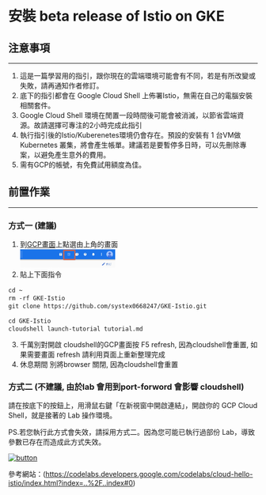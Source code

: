 # 安裝 beta release of Istio on GKE
## 注意事項
---
1. 這是一篇學習用的指引，跟你現在的雲端環境可能會有不同，若是有所改變或失敗，請再通知作者修訂。
2. 底下的指引都會在 Google Cloud Shell 上佈署Istio，無需在自己的電腦安裝相關套件。
3. Google Cloud Shell 環境在閒置一段時間後可能會被消滅，以節省雲端資源。故請選擇可專注的2小時完成此指引
4. 執行指引後的Istio/Kuberenetes環境仍會存在。預設的安裝有 1 台VM做 Kubernetes 叢集，將會產生帳單。建議若是要暫停多日時，可以先刪除專案，以避免產生意外的費用。
5. 需有GCP的帳號，有免費試用額度為佳。

## 前置作業
---
 
   ### 方式一  (建議)
   1. 到[GCP畫面](https://console.cloud.google.com/home/dashboard)上點選由上角的畫面 <br>
       <img src="imgs/shell.jpg" width = "40%" />
   2. 貼上下面指令
   
``` 
cd ~
rm -rf GKE-Istio
git clone https://github.com/systex0668247/GKE-Istio.git
```

```
cd GKE-Istio
cloudshell launch-tutorial tutorial.md
```
   3. 千萬別對開啟 cloudshell的GCP畫面按 F5 refresh, 因為cloudshell會重置, 如果需要畫面 refresh 請利用頁面上重新整理完成
   4. 休息期間 別將browser 關閉, 因為cloudshell會重置
   


### 方式二  (不建議, 由於lab 會用到port-forword 會影響 cloudshell)
   請在按底下的按鈕上，用滑鼠右鍵「在新視窗中開啟連結」，開啟你的 GCP Cloud Shell，就是接著的 Lab 操作環境。
   
   PS.若您執行此方式會失效，請採用方式二。因為您可能已執行過部份 Lab，導致參數已存在而造成此方式失效。
   
   [![button](http://gstatic.com/cloudssh/images/open-btn.png)](https://console.cloud.google.com/cloudshell/open?git_repo=https://github.com/systex0668247/GKE-Istio&page=shell&tutorial=tutorial.md)
   

參考網站：(https://codelabs.developers.google.com/codelabs/cloud-hello-istio/index.html?index=..%2F..index#0)
